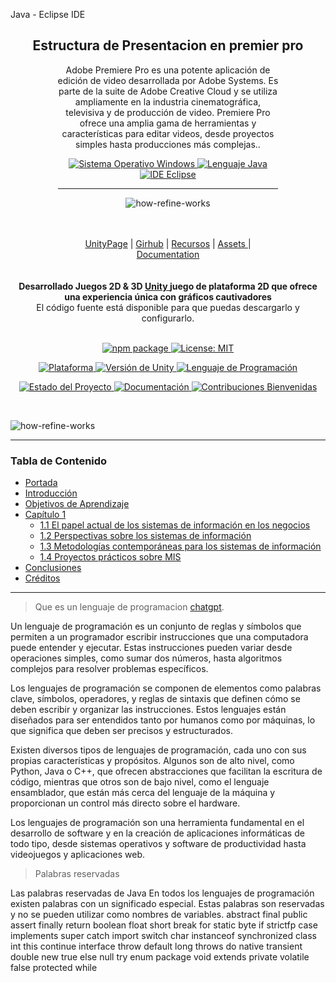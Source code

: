 ﻿Java - Eclipse IDE

<p align="center">  
  <h2 align="center"> Estructura de Presentacion en premier pro  </h2>

<p/>
<div class="slider-container" style="width: 70%; margin: auto;">


<p align="center">
Adobe Premiere Pro es una potente aplicación de edición de video desarrollada por Adobe Systems. Es parte de la suite de Adobe Creative Cloud y se utiliza ampliamente en la industria cinematográfica, televisiva y de producción de video. Premiere Pro ofrece una amplia gama de herramientas y características para editar videos, desde proyectos simples hasta producciones más complejas..</p>



<p align="center">
   <a href="#">
       <img src="https://img.shields.io/badge/Sistema%20Operativo-Windows-blue?style=for-the-badge&logo=windows" alt="Sistema Operativo Windows">
    </a>
        <a href="#">
           <img src="https://img.shields.io/badge/Lenguaje-Java-red?style=for-the-badge&logo=java" alt="Lenguaje Java">
    </a>
    <a href="#">
          <img src="https://img.shields.io/badge/IDE-Eclipse-purple?style=for-the-badge&logo=eclipse" alt="IDE Eclipse">
    </a>
</p>

---




<div align="center">

![how-refine-works](https://github.com/cano696969/2D-unity-URP/assets/158393938/57ad60f6-fd2e-43a8-bf3e-00cc376e5137)

</div>


    
</a>

<br/>
<br/>

<div align="center">
    <a href="https://unity.com/games">UnityPage</a> |
    <a href="https://github.com/Unity-Technologies">Girhub</a> |
    <a href="https://unity.com/es/education/distance-learning/">Recursos</a> |
    <a href="https://assetstore.unity.com/">Assets </a> |
    <a href="https://docs.unity3d.com/ScriptReference/index.html">Documentation</a>
</div>
</div>

<br/>
<br/>



<div align="center"><strong>Desarrollado Juegos  2D & 3D <a href="https://reactjs.org/">Unity </a> juego de plataforma 2D que ofrece una experiencia única con gráficos cautivadores</strong><br>El código fuente está disponible para que puedas descargarlo y configurarlo.




<br />
<br />

</div>



<p align="center">
  <a href="https://www.npmjs.com/package/com.rmc.rmc-core">
    <img src="https://img.shields.io/npm/v/com.rmc.rmc-core" alt="npm package">
  </a>
  <a href="https://opensource.org/licenses/MIT">
    <img src="https://img.shields.io/badge/License-MIT-green.svg" alt="License: MIT">
  </a>
</p>

<p align="center">
  <a href="https://unity.com/">
    <img src="https://img.shields.io/badge/Plataforma-Unity-green" alt="Plataforma">
  </a>
  <a href="https://unity.com/">
    <img src="https://img.shields.io/badge/Unity-2019.4%2B-blue" alt="Versión de Unity">
  </a>
  <a href="https://docs.microsoft.com/en-us/dotnet/csharp/">
    <img src="https://img.shields.io/badge/Lenguaje-C%23-blue" alt="Lenguaje de Programación">
  </a>
</p>

<p align="center">
  <a href="https://github.com/tuusuario/tuproyecto">
    <img src="https://img.shields.io/badge/Estado-Estable-brightgreen" alt="Estado del Proyecto">
  </a>
  <a href="https://github.com/tuusuario/tuproyecto/docs">
    <img src="https://img.shields.io/badge/Documentaci%C3%B3n-S%C3%AD-blue" alt="Documentación">
  </a>
  <a href="https://github.com/tuusuario/tuproyecto/blob/main/CONTRIBUTING.md">
    <img src="https://img.shields.io/badge/Contribuciones-Bienvenidas-brightgreen" alt="Contribuciones Bienvenidas">
  </a>
</p>


<div align="center">

</div>

</div>

<br/>

![how-refine-works](https://github.com/cano696969/2D-unity-URP/assets/158393938/a6281877-72bc-4454-add8-77970cf27b49)

-----------


###  Tabla de Contenido 
- [Portada](#portada)
- [Introducción](#introducción)
- [Objetivos de Aprendizaje](#objetivos-de-aprendizaje)
- [Capítulo 1](#capítulo-1)
  - [1.1 El papel actual de los sistemas de información en los negocios](#11-el-papel-actual-de-los-sistemas-de-información-en-los-negocios)
  - [1.2 Perspectivas sobre los sistemas de información](#12-perspectivas-sobre-los-sistemas-de-información)
  - [1.3 Metodologías contemporáneas para los sistemas de información](#13-metodologías-contemporáneas-para-los-sistemas-de-información)
  - [1.4 Proyectos prácticos sobre MIS](#14-proyectos-prácticos-sobre-mis)
- [Conclusiones](#conclusiones)
- [Créditos](#créditos)


-----


> Que es un lenguaje de programacion [chatgpt](https://chat.openai.com/).

Un lenguaje de programación es un conjunto de reglas y símbolos que permiten a un programador escribir instrucciones que una computadora puede entender y ejecutar. Estas instrucciones pueden variar desde operaciones simples, como sumar dos números, hasta algoritmos complejos para resolver problemas específicos.

Los lenguajes de programación se componen de elementos como palabras clave, símbolos, operadores, y reglas de sintaxis que definen cómo se deben escribir y organizar las instrucciones. Estos lenguajes están diseñados para ser entendidos tanto por humanos como por máquinas, lo que significa que deben ser precisos y estructurados.

Existen diversos tipos de lenguajes de programación, cada uno con sus propias características y propósitos. Algunos son de alto nivel, como Python, Java o C++, que ofrecen abstracciones que facilitan la escritura de código, mientras que otros son de bajo nivel, como el lenguaje ensamblador, que están más cerca del lenguaje de la máquina y proporcionan un control más directo sobre el hardware.

Los lenguajes de programación son una herramienta fundamental en el desarrollo de software y en la creación de aplicaciones informáticas de todo tipo, desde sistemas operativos y software de productividad hasta videojuegos y aplicaciones web.



> Palabras reservadas


Las palabras reservadas de Java 
En todos los lenguajes de programación existen palabras con un significado 
especial. Estas palabras son reservadas y no se pueden utilizar como 
nombres de variables. 
abstract final public 
assert finally return 
boolean float short 
break for static 
byte if strictfp 
case implements super 
catch import switch 
char instanceof synchronized 
class int this 
continue interface throw 
default long throws 
do native transient 
double new true 
else null try 
enum package void 
extends private volatile 
false protected while
